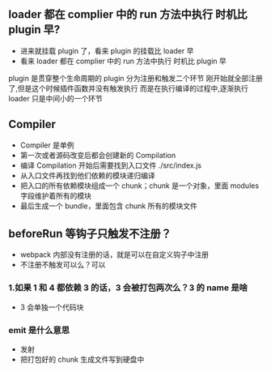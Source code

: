 ## loader 都在 complier 中的 run 方法中执行 时机比 plugin 早?

- 进来就挂载 plugin 了，看来 plugin 的挂载比 loader 早
- 看来 loader 都在 complier 中的 run 方法中执行 时机比 plugin 早

plugin 是贯穿整个生命周期的
plugin 分为注册和触发二个环节
刚开始就全部注册了,但是这个时候插件函数并没有触发执行
而是在执行编译的过程中,逐渐执行
loader 只是中间小的一个环节

## Compiler

- Compiler 是单例
- 第一次或者源码改变后都会创建新的 Compilation
- 编译 Compilation 开始后需要找到入口文件 ./src/index.js
- 从入口文件再找到他们依赖的模块递归编译
- 把入口的所有依赖模块组成一个 chunk；chunk 是一个对象，里面 modules 字段维护着所有的模块
- 最后生成一个 bundle，里面包含 chunk 所有的模块文件

## beforeRun 等钩子只触发不注册？

- webpack 内部没有注册的话，就是可以在自定义钩子中注册
- 不注册不触发可以么？可以

### 1.如果 1 和 4 都依赖 3 的话，3 会被打包两次么？3 的 name 是啥

- 3 会单独一个代码块

### emit 是什么意思

- 发射
- 把打包好的 chunk 生成文件写到硬盘中
